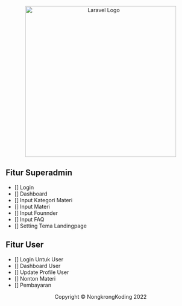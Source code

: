 <p align="center"><a href="https://laravel.com" target="_blank"><img src="https://raw.githubusercontent.com/laravel/art/master/logo-lockup/5%20SVG/2%20CMYK/1%20Full%20Color/laravel-logolockup-cmyk-red.svg" width="400" alt="Laravel Logo"></a></p>


## Fitur Superadmin

- [] Login 
- [] Dashboard
- [] Input Kategori Materi
- [] Input Materi
- [] Input Founnder
- [] Input FAQ
- [] Setting Tema Landingpage 

## Fitur User

- [] Login Untuk User
- [] Dashboard User
- [] Update Profile User
- [] Nonton Materi
- [] Pembayaran

<p align="center">Copyright &copy; NongkrongKoding 2022</p>
